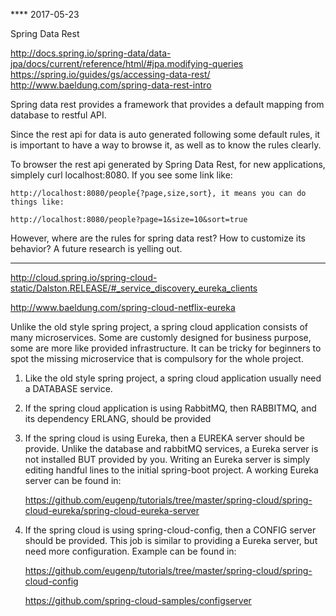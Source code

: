
**** 2017-05-23

Spring Data Rest

http://docs.spring.io/spring-data/data-jpa/docs/current/reference/html/#jpa.modifying-queries
https://spring.io/guides/gs/accessing-data-rest/
http://www.baeldung.com/spring-data-rest-intro

Spring data rest provides a framework that provides a default mapping from database to restful API. 

Since the rest api for data is auto generated following some default rules, it is important to have a way to browse
it, as well as to know the rules clearly.

To browser the rest api generated by Spring Data Rest, for new applications, simplely curl localhost:8080. If you see some link
like:

	http://localhost:8080/people{?page,size,sort}, it means you can do things like:
	
	http://localhost:8080/people?page=1&size=10&sort=true
 
However, where are the rules for spring data rest? How to customize its behavior? A future research is yelling out.
****

http://cloud.spring.io/spring-cloud-static/Dalston.RELEASE/#_service_discovery_eureka_clients

http://www.baeldung.com/spring-cloud-netflix-eureka

Unlike the old style spring project, a spring cloud application consists of many microservices. 
Some are customly designed for business purpose, some are more like provided infrastructure. It can 
be tricky for beginners to spot the missing microservice that is compulsory for the whole project. 

1. Like the old style spring project, a spring cloud application usually need a DATABASE service. 

2. If the spring cloud application is using RabbitMQ, then RABBITMQ, and its dependency ERLANG, should be provided

3. If the spring cloud is using Eureka, then a EUREKA server should be provide. Unlike the database and rabbitMQ 
services, a Eureka server is not installed BUT provided by you. Writing an Eureka server is simply editing handful
lines to the initial spring-boot project. A working Eureka server can be found in:


	https://github.com/eugenp/tutorials/tree/master/spring-cloud/spring-cloud-eureka/spring-cloud-eureka-server
	
4. If the spring cloud is using spring-cloud-config, then a CONFIG server should be provided. This job is similar to 
providing a Eureka server, but need more configuration. Example can be found in:


	https://github.com/eugenp/tutorials/tree/master/spring-cloud/spring-cloud-config
	
	
	https://github.com/spring-cloud-samples/configserver

